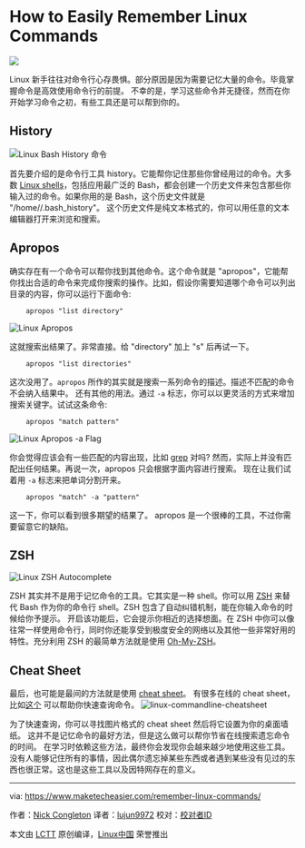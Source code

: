 # How to Easily Remember Linux Commands

![](https://www.maketecheasier.com/assets/uploads/2017/10/rc-feat.jpg)


Linux 新手往往对命令行心存畏惧。部分原因是因为需要记忆大量的命令。毕竟掌握命令是高效使用命令行的前提。
不幸的是，学习这些命令并无捷径，然而在你开始学习命令之初，有些工具还是可以帮到你的。
## History

![Linux Bash History 命令](https://www.maketecheasier.com/assets/uploads/2017/10/rc-bash-history.jpg)

首先要介绍的是命令行工具 history。它能帮你记住那些你曾经用过的命令。大多数 [Linux shells][1]，包括应用最广泛的 Bash，都会创建一个历史文件来包含那些你输入过的命令。如果你用的是 Bash，这个历史文件就是 "/home/<username>/.bash_history"。
这个历史文件是纯文本格式的，你可以用任意的文本编辑器打开来浏览和搜索。
## Apropos

确实存在有一个命令可以帮你找到其他命令。这个命令就是 "apropos"，它能帮你找出合适的命令来完成你搜索的操作。比如，假设你需要知道哪个命令可以列出目录的内容，你可以运行下面命令:

```shell
    apropos "list directory"
```

![Linux Apropos](https://www.maketecheasier.com/assets/uploads/2017/10/rc-apropos.jpg)

这就搜索出结果了。非常直接。给 "directory" 加上 "s" 后再试一下。

```shell
    apropos "list directories"
```

这次没用了。`apropos` 所作的其实就是搜索一系列命令的描述。描述不匹配的命令不会纳入结果中。
还有其他的用法。通过 `-a` 标志，你可以以更灵活的方式来增加搜索关键字。试试这条命令:

```shell
    apropos "match pattern"
```

![Linux Apropos -a Flag](https://www.maketecheasier.com/assets/uploads/2017/10/rc-apropos-a.jpg)

你会觉得应该会有一些匹配的内容出现，比如 [grep][2] 对吗? 
然而，实际上并没有匹配出任何结果。再说一次，apropos 只会根据字面内容进行搜索。
现在让我们试着用 `-a` 标志来把单词分割开来。

```shell
    apropos "match" -a "pattern"
```

这一下，你可以看到很多期望的结果了。
apropos 是一个很棒的工具，不过你需要留意它的缺陷。
## ZSH

![Linux ZSH Autocomplete](https://www.maketecheasier.com/assets/uploads/2017/10/rc-zsh.jpg)

ZSH 其实并不是用于记忆命令的工具。它其实是一种 shell。你可以用 [ZSH][3] 来替代 Bash 作为你的命令行 shell。ZSH 包含了自动纠错机制，能在你输入命令的时候给你予提示。
开启该功能后，它会提示你相近的选择想面。在 ZSH 中你可以像往常一样使用命令行，同时你还能享受到极度安全的网络以及其他一些非常好用的特性。充分利用 ZSH 的最简单方法就是使用 [Oh-My-ZSH][4]。
## Cheat Sheet

最后，也可能是最间的方法就是使用 [cheat sheet][5]。
有很多在线的 cheat sheet，比如[这个][6] 可以帮助你快速查询命令。
![linux-commandline-cheatsheet](https://www.maketecheasier.com/assets/uploads/2013/10/linux-commandline-cheatsheet.gif)

为了快速查询，你可以寻找图片格式的 cheat sheet 然后将它设置为你的桌面墙纸。
这并不是记忆命令的最好方法，但是这么做可以帮你节省在线搜索遗忘命令的时间。
在学习时依赖这些方法，最终你会发现你会越来越少地使用这些工具。
没有人能够记住所有的事情，因此偶尔遗忘掉某些东西或者遇到某些没有见过的东西也很正常。这也是这些工具以及因特网存在的意义。

--------------------------------------------------------------------------------

via: https://www.maketecheasier.com/remember-linux-commands/

作者：[Nick Congleton][a]
译者：[lujun9972](https://github.com/lujun9972)
校对：[校对者ID](https://github.com/校对者ID)

本文由 [LCTT](https://github.com/LCTT/TranslateProject) 原创编译，[Linux中国](https://linux.cn/) 荣誉推出

[a]: https://www.maketecheasier.com/author/nickcongleton/
[1]: https://www.maketecheasier.com/alternative-linux-shells/
[2]: https://www.maketecheasier.com/what-is-grep-and-uses/
[3]: https://www.maketecheasier.com/understanding-the-different-shell-in-linux-zsh-shell/
[4]: https://github.com/robbyrussell/oh-my-zsh
[5]: https://www.maketecheasier.com/premium/cheatsheet/linux-command-line/
[6]: https://www.cheatography.com/davechild/cheat-sheets/linux-command-line/ 
